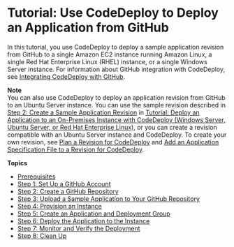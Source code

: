 # Tutorial: Use CodeDeploy to Deploy an Application from GitHub<a name="tutorials-github"></a>

In this tutorial, you use CodeDeploy to deploy a sample application revision from GitHub to a single Amazon EC2 instance running Amazon Linux, a single Red Hat Enterprise Linux \(RHEL\) instance, or a single Windows Server instance\. For information about GitHub integration with CodeDeploy, see [Integrating CodeDeploy with GitHub](integrations-partners-github.md)\.

**Note**  
You can also use CodeDeploy to deploy an application revision from GitHub to an Ubuntu Server instance\. You can use the sample revision described in [Step 2: Create a Sample Application Revision](tutorials-on-premises-instance.md#tutorials-on-premises-instance-2-create-sample-revision) in [Tutorial: Deploy an Application to an On\-Premises Instance with CodeDeploy \(Windows Server, Ubuntu Server, or Red Hat Enterprise Linux\)](tutorials-on-premises-instance.md), or you can create a revision compatible with an Ubuntu Server instance and CodeDeploy\. To create your own revision, see [Plan a Revision for CodeDeploy](application-revisions-plan.md) and [Add an Application Specification File to a Revision for CodeDeploy](application-revisions-appspec-file.md)\.

**Topics**
+ [Prerequisites](tutorials-github-prerequisites.md)
+ [Step 1: Set Up a GitHub Account](tutorials-github-create-github-account.md)
+ [Step 2: Create a GitHub Repository](tutorials-github-create-github-repository.md)
+ [Step 3: Upload a Sample Application to Your GitHub Repository](tutorials-github-upload-sample-revision.md)
+ [Step 4: Provision an Instance](tutorials-github-provision-instance.md)
+ [Step 5: Create an Application and Deployment Group](tutorials-github-create-application.md)
+ [Step 6: Deploy the Application to the Instance](tutorials-github-deploy-application.md)
+ [Step 7: Monitor and Verify the Deployment](tutorials-github-verify.md)
+ [Step 8: Clean Up](tutorials-github-clean-up.md)